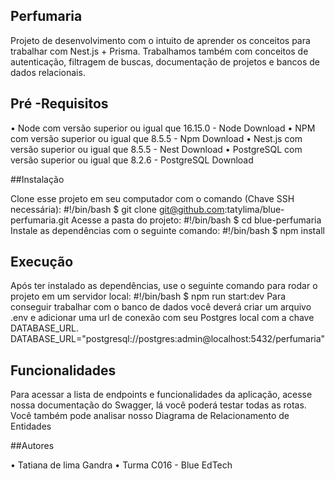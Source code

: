 ## Perfumaria

Projeto de desenvolvimento com o intuito de aprender os conceitos para trabalhar com Nest.js + Prisma.
Trabalhamos também com conceitos de autenticação, filtragem de buscas, documentação de projetos e bancos de dados relacionais.

## Pré -Requisitos

•	Node com versão superior ou igual que 16.15.0 - Node Download
•	NPM com versão superior ou igual que 8.5.5 - Npm Download
•	Nest.js com versão superior ou igual que 8.5.5 - Nest Download
•	PostgreSQL com versão superior ou igual que 8.2.6 - PostgreSQL Download

##Instalação

Clone esse projeto em seu computador com o comando (Chave SSH necessária):
#!/bin/bash
$ git clone git@github.com:tatylima/blue-perfumaria.git
Acesse a pasta do projeto:
#!/bin/bash
$ cd blue-perfumaria
Instale as dependências com o seguinte comando:
#!/bin/bash
$ npm install

## Execução

Após ter instalado as dependências, use o seguinte comando para rodar o projeto em um servidor local:
#!/bin/bash
$ npm run start:dev
Para conseguir trabalhar com o banco de dados você deverá criar um arquivo .env e adicionar uma url de conexão com seu Postgres local com a chave DATABASE_URL.
DATABASE_URL="postgresql://postgres:admin@localhost:5432/perfumaria"

## Funcionalidades

Para acessar a lista de endpoints e funcionalidades da aplicação, acesse nossa documentação do Swagger, lá você poderá testar todas as rotas.
Você também pode analisar nosso Diagrama de Relacionamento de Entidades

##Autores

•	Tatiana de lima Gandra
•	Turma C016 - Blue EdTech

